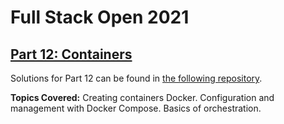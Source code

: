 # Full Stack Open 2021
## [Part 12: Containers](https://fullstackopen.com/en/part12)

Solutions for Part 12 can be found in [the following repository](https://github.com/lsDantas/Full-Stack-Open-Part-12).

**Topics Covered:** Creating containers Docker. Configuration and management with Docker Compose. Basics of orchestration.